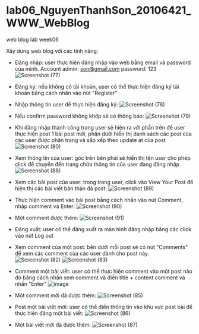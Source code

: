 # lab06_NguyenThanhSon_20106421_WWW_WebBlog
web blog lab week06

Xây dựng web blog với các tính năng:
- Đăng nhập: user thực hiện đăng nhập vào web bằng email và password của mình. Account admin: son@gmail.com password: 123
  ![Screenshot (77)](https://github.com/son1105/lab06_NguyenThanhSon_20106421_WWW_WebBlog/assets/115455297/76f62711-2433-40cc-abb5-11bb0b67f5c8)

- Đăng ký: nếu không có tài khoản, user có thể thực hiện đăng ký tài khoản bằng cách nhấn vào nút "Register"
- Nhập thông tin user để thực hiện đăng ký:
  ![Screenshot (78)](https://github.com/son1105/lab06_NguyenThanhSon_20106421_WWW_WebBlog/assets/115455297/96cf70ea-c962-4ae1-8ac4-d8d7046fd2bc)
- Nếu confirm password không khớp sẽ có thông báo:
  ![Screenshot (79)](https://github.com/son1105/lab06_NguyenThanhSon_20106421_WWW_WebBlog/assets/115455297/1741846b-e55d-4189-b8ff-5971b802ffa6)

- Khi đăng nhập thành công trang user sẽ hiện ra với phần trên để user thực hiện post 1 bài post mới, phần dưới hiển thị danh sách các post của các user được phân trang và sắp xếp theo update at của post
  ![Screenshot (80)](https://github.com/son1105/lab06_NguyenThanhSon_20106421_WWW_WebBlog/assets/115455297/3d61d9d2-d4fb-444c-a36f-eb19d2612a60)

- Xem thông tin của user: góc trên bên phải sẽ hiển thị tên user cho phép click để chuyển đến trang chứa thông tin của user đang đăng nhập
  ![Screenshot (88)](https://github.com/son1105/lab06_NguyenThanhSon_20106421_WWW_WebBlog/assets/115455297/426270f3-9aea-4489-aba2-e6ae56da49a8)

- Xem các bài post của user: trong trang user, click vào View Your Post để hiện thị các bài viết bản thân đã post:
  ![Screenshot (89)](https://github.com/son1105/lab06_NguyenThanhSon_20106421_WWW_WebBlog/assets/115455297/d4339539-bef7-4c65-9183-b49623cf460a)

- Thực hiện comment vào bài post bằng cách nhấn vào nút Comment, nhập comment và Enter:
  ![Screenshot (90)](https://github.com/son1105/lab06_NguyenThanhSon_20106421_WWW_WebBlog/assets/115455297/10938de7-a5a2-47ca-93e5-e23d9baa0e74)
- Một comment được thêm:
  ![Screenshot (91)](https://github.com/son1105/lab06_NguyenThanhSon_20106421_WWW_WebBlog/assets/115455297/45c49811-d988-4a6c-9ef0-4504db385471)

- Đăng xuất: user có thể đăng xuất ra màn hình đăng nhập bằng các click vào nút Log out
  
- Xem comment của một post: bên dưới mỗi post sẽ có nút "Comments" để xem các comment của các user dành cho post này.
  ![Screenshot (82)](https://github.com/son1105/lab06_NguyenThanhSon_20106421_WWW_WebBlog/assets/115455297/16311a34-43b0-4b1e-8ced-4dd00928a7d0)
  ![Screenshot (83)](https://github.com/son1105/lab06_NguyenThanhSon_20106421_WWW_WebBlog/assets/115455297/7da5d1d4-61ae-4e36-a4d3-770f99f117ff)

- Comment một bài viết: user có thể thực hiện comment vào một post nào đó bằng cách nhấn xem comment và điền title + content comment và nhấn "Enter"
  ![image](https://github.com/son1105/lab06_NguyenThanhSon_20106421_WWW_WebBlog/assets/115455297/f9d90312-ccfc-49ed-b0ee-acbb02bdd66e)
- Một comment mới đã được thêm:
  ![Screenshot (85)](https://github.com/son1105/lab06_NguyenThanhSon_20106421_WWW_WebBlog/assets/115455297/9985828b-bee9-469e-b619-dee12f029056)
- Post một bài viết mới: user có thể điền thông tin vào khu vực post bài để thực hiện đăng một bài viết:
  ![Screenshot (86)](https://github.com/son1105/lab06_NguyenThanhSon_20106421_WWW_WebBlog/assets/115455297/1de5335b-74fe-4138-a029-60f1ecb60d49)
- Một bài viết mới đã được thêm:
  ![Screenshot (87)](https://github.com/son1105/lab06_NguyenThanhSon_20106421_WWW_WebBlog/assets/115455297/46666910-d3c4-4535-b653-3886420b1c28)

